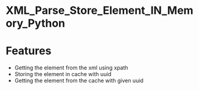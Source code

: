 # XML_Parse_Store_Element_IN_Memory_Python


Features
========

- Getting the element from the xml using xpath
- Storing the element in cache with uuid
- Getting the element from the cache with given uuid
